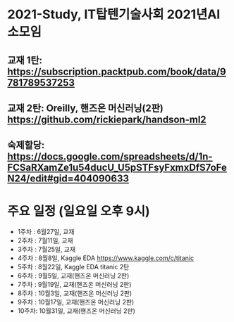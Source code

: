 # 2021-Study, IT탑텐기술사회 2021년AI소모임
## 교재 1탄: https://subscription.packtpub.com/book/data/9781789537253
## 교재 2탄: Oreilly, 핸즈온 머신러닝(2판) https://github.com/rickiepark/handson-ml2
## 숙제할당: https://docs.google.com/spreadsheets/d/1n-FCSaRXamZe1u54ducU_U5pSTFsyFxmxDfS7oFeN24/edit#gid=404090633

# 주요 일정 (일요일 오후 9시)
- 1주차 : 6월27일, 교재
- 2주차 : 7월11일, 교재
- 3주차 : 7월25일, 교재
- 4주차 : 8월8일, Kaggle EDA https://www.kaggle.com/c/titanic
- 5주차 : 8월22일, Kaggle EDA titanic 2탄
- 6주차 : 9월5일, 교재(핸즈온 머신러닝 2판)
- 7주차 : 9월19일, 교재(핸즈온 머신러닝 2판)
- 8주차 : 10월3일, 교재(핸즈온 머신러닝 2판)
- 9주차 : 10월17일, 교재(핸즈온 머신러닝 2판)
- 10주차: 10월31일, 교재(핸즈온 머신러닝 2판)



